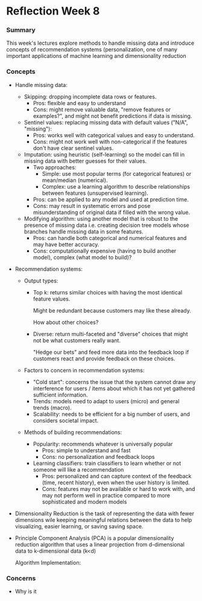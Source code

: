 # Reflection Week 8

### Summary 

This week's lectures explore methods to handle missing data and introduce concepts of recommendation systems (personalization, one of many important applications of machine learning and dimensionality reduction

### Concepts

* Handle missing data:

  * Skipping: dropping incomplete data rows or features.
    * Pros: flexible and easy to understand
    * Cons: might remove valuable data, "remove features or examples?", and might not benefit predictions if data is missing.
  * Sentinel values: replacing missing data with default values ("N/A", "missing"):
    * Pros: works well with categorical values and easy to understand.
    * Cons: might not work well with non-categorical if the features don't have clear sentinel values.
  * Imputation: using heuristic (self-learning) so the model can fill in missing data with better guesses for their values.
    * Two approaches:
      * Simple: use most popular terms (for categorical features) or mean/median (numerical).
      * Complex: use a learning algorithm to describe relationships between features (unsupervised learning).
    * Pros: can be applied to any model and used at prediction time.
    * Cons: may result in systematic errors and pose misunderstanding of original data if filled with the wrong value.
  * Modifying algorithm: using another model that is robust to the presence of missing data i.e. creating decision tree models whose branches handle missing data in some features.
    - Pros: can handle both categorical and numerical features and may have better accuracy.
    - Cons: computationally expensive (having to build another model), complex (what model to build)?

* Recommendation systems:

  * Output types:

    * Top k: returns similar choices with having the most identical feature values.

      Might be redundant because customers may like these already.

      How about other choices?

    * Diverse: return multi-faceted and "diverse" choices that might not be what customers really want.

      "Hedge our bets" and feed more data into the feedback loop if customers react and provide feedback on these choices.

  * Factors to concern in recommendation systems:

    * "Cold start":  concerns the issue that the system cannot draw any interference for users / items about which it has not yet gathered sufficient information.
    * Trends: models need to adapt to users (micro) and general trends (macro).
    * Scalability: needs to be efficient for a big number of users, and considers societal impact.

  * Methods of building recommendations:

    * Popularity: recommends whatever is universally popular
      * Pros: simple to understand and fast
      * Cons: no personalization and feedback loops
    * Learning classifiers: train classifiers to learn whether or not someone will like a recommendation
      * Pros: personalized and can capture context of the feedback (time, recent history), even when the user history is limited.
      * Cons: features may not be available or hard to work with, and may not perform well in practice compared to more sophisticated and modern models

* Dimensionality Reduction is the task of representing the data with fewer dimensions wile keeping meaningful relations between the data to help visualizing, easier learning, or saving saving space.

* Principle Component Analysis (PCA) is a popular dimensionality reduction algorithm that uses a linear projection from d-dimensional data to k-dimensional data (k<d)

  Algorithm Implementation:

### Concerns

* Why is it 